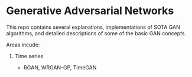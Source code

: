 # Generative Adversarial Networks

This repo contains several explanations, implementations of SOTA GAN algorithms, and detailed descriptions of some of the basic GAN concepts.

Areas incude: 

1. Time series

    * RGAN, WRGAN-GP, TimeGAN
 
